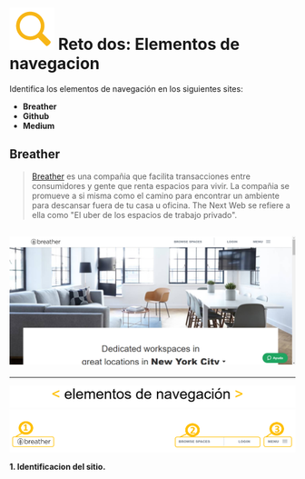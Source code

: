 # ![zoom](https://github.com/Gloper98/reto-2/raw/master/assets/images/zoom.png "Second Challenge") Reto dos: Elementos de navegacion
 Identifica los elementos de navegación en los siguientes sites:

*  **Breather**
*  **Github**
*  **Medium**

## Breather
>[Breather](https://breather.com) es una compañia que facilita transacciones entre consumidores y gente que renta espacios para vivir. La compañia se promueve a si misma como el camino para encontrar un ambiente para descansar fuera de tu casa u oficina. The Next Web se refiere a ella como "El uber de los espacios de trabajo privado".

![breather](assets/images/breather.png)
--------------------------------------------------------------------------------------------------------------------------------------------
--------------------------------------------------------------------------------------------------------------------------------------------

![elementos de navegacion](assets/images/elementos-de-navegacion.png)
![nav](assets/images/breather-nav-2.png)

**1. Identificacion del sitio.**


